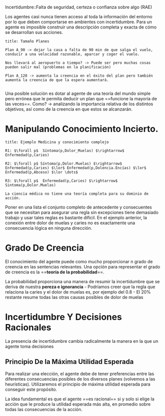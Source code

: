 Incertidumbre::Falta de seguridad, certeza o confianza sobre algo (RAE)

Los agentes casi nunca tienen acceso al toda la información del entorno por lo que deben comportarse en ambientes con incertidumbre. Para un agente es imposible construir una descripción completa y exacta de cómo se desarrollan sus acciones.

```ad-example
title: Tamaño Planes

Plan A_90 -> dejar la casa a falta de 90 min de que salga el vuelo, conducir a una velocidad razonable, aparcar y coger el vuelo.

Nos llevará al aeropuerto a tiempo? -> Puede ser pero muchas cosas pueden salir mal (problemas en la planificación)

Plan A_120 -> aumenta la creencia en el éxito del plan pero también aumenta la creencia de que la espera aumentará. 


```
Una posible solución es dotar al agente de una teoría del mundo simple pero errónea que le permita deducir un plan que ==funcione la mayoría de las veces==. Como? -> analizando la importancia relativa de los distintos objetivos, así como de la creencia en que estos se alcanzarán.

# Manipulando Conocimiento Incierto.
```ad-example
title: Ejemplo Medicina y conocimiento complejo

R1: $\forall p$  Síntoma(p,Dolor_Muelas) $\rightarrow$ Enfermedad(p,Caries)

R2: $\forall p$ Síntoma(p,Dolor.Muelas) $\rightarrow$ Enfermedad(p,Caries) $\lor$ Enfermedad(p,Dolencia.Encías) $\lor$  Enfermedad(p,Abceso) $\lor \dots$ 

R3: $\forall p$  Enfermedad(p,Caries) $\rightarrow$ Sintoma(p,Dolor.Muelas)

La ciencia médica no tiene una teoría completa para su dominio de acción.

```

Poner en una lista el conjunto completo de antecedente y consecuentes que se necesitan para asegurar una regla sin excepciones tiene demasiado trabajo y usar tales reglas es bastante difícil. En el ejemplo anterior, la conexión entre dolor de muelas y caries no es exactamente una consecuencia lógica en ninguna dirección.


# Grado De Creencia

El conocimiento del agente puede como mucho proporcionar n grado de creencia en las sentencias relevantes. Una opción para representar el grado de creencia es la ==**teoría de la probabilidad**==.

La probabilidad proporciona una manera de resumir la incertidumbre que se deriva de nuestra **pereza e ignorancia**
	- Podríamos creer que la regla que relaciona la caries y el dolor de muelas es, por ejemplo del 0.8
	- El 20% restante resume todas las otras causas posibles de dolor de muelas

# Incertidumbre Y Decisiones Racionales
La presencia de incertidumbre cambia radicalmente la manera en la que un agente toma decisiones

## Principio De la Máxima Utilidad Esperada

Para realizar una elección, el agente debe de tener preferencias entre las diferentes consecuencias posibles de los diversos planes (volvemos a las heurísticas). Utilizaremos el principio de máxima utilidad esperada para conseguir este propósito.

La idea fundamental es que el agente ==es racional== si y solo si elige la acción que le produce la utilidad esperada más alta, en promedio sobre todas las consecuencias de la acción.
